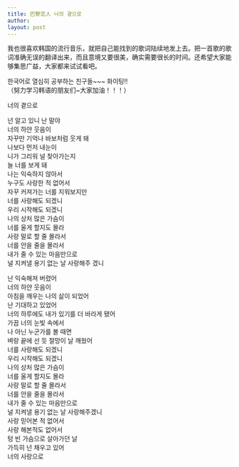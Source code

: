 ```yaml
---
title: 巴黎恋人 너의 곁으로 
author:
layout: post
---
```

<p>我也很喜欢韩国的流行音乐，就把自己能找到的歌词陆续地发上去。把一首歌的歌词准确无误的翻译出来，而且意境又要很美，确实需要很长的时间。还希望大家能够集思广益，大家都来试试看吧。</p>
<p>한국어로 열심히 공부하는 친구들~~~ 화이팅!!<br />
（努力学习韩语的朋友们~大家加油！！！）</p>
<p>너의 곁으로</p>
<p>넌 알고 있니 난 말야<br />
너의 하얀 웃음이<br />
자꾸만 기억나 바보처럼 웃게 돼<br />
나보다 먼저 내눈이<br />
니가 그리워 널 찾아가는지<br />
늘 너를 보게 돼<br />
나는 익숙하지 않아서<br />
누구도 사랑한 적 없어서<br />
자꾸 커져가는 너를 지워보지만<br />
너를 사랑해도 되겠니<br />
우리 시작해도 되겠니<br />
나의 상처 많은 가슴이<br />
너를 울게 할지도 몰라<br />
사랑 말로 할 줄 몰라서<br />
너를 안을 줄을 몰라서<br />
내가 줄 수 있는 마음만으로<br />
널 지켜낼 용기 없는 날 사랑해주 겠니</p>
<p>난 익숙해져 버렸어<br />
너의 하얀 웃음이<br />
아침을 깨우는 나의 삶이 되었어<br />
난 기대하고 있었어<br />
너의 하루에도 내가 있기를 더 바라게 됐어<br />
가끔 너의 눈빛 속에서<br />
나 아닌 누군가를 볼 때면<br />
벼랑 끝에 선 듯 절망이 날 깨웠어<br />
너를 사랑해도 되겠니<br />
우리 시작해도 되겠니<br />
나의 상처 많은 가슴이<br />
너를 울게 할지도 몰라<br />
사랑 말로 할 줄 몰라서<br />
너를 안을 줄을 몰라서<br />
내가 줄 수 있는 마음만으로<br />
널 지켜낼 용기 없는 날 사랑해주겠니<br />
사랑 믿어본 적 없어서<br />
사랑 해본적도 없어서<br />
텅 빈 가슴으로 살아가던 날<br />
가득히 넌 채우고 있어<br />
너의 사랑으로</p>
